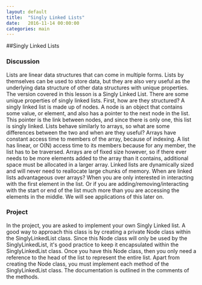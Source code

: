 ```yaml
---
layout: default
title:  "Singly Linked Lists"
date:   2016-11-14 00:00:00
categories: main
---
```


##Singly Linked Lists

### Discussion
Lists are linear data structures that can come in multiple forms. Lists by themselves can be used to store data, but they are also very useful as the underlying data structure of other data structures with unique properties.
The version covered in this lesson is a Singly Linked List. There are some unique properties of singly linked lists. First, how are they structured? A singly linked list is made up of nodes. A node is an object that contains some value, or element, and also has a pointer to the next node in the list. This pointer is the link between nodes, and since there is only one, this list is singly linked.
Lists behave similarly to arrays, so what are some differences between the two and when are they useful? Arrays have constant access time to members of the array, because of indexing. A list has linear, or O(N) access time to its members because for any member, the list has to be traversed. Arrays are of fixed size however, so if there ever needs to be more elements added to the array than it contains, additional space must be allocated in a larger array. Linked lists are dynamically sized and will never need to reallocate large chunks of memory.
When are linked lists advantageous over arrays? When you are only interested in interacting with the first element in the list. Or if you are adding/removing/interacting with the start or end of the list much more than you are accessing the elements in the middle. We will see applications of this later on.

### Project

In the project, you are asked to implement your own Singly Linked list. A good way to approach this class is by creating a private Node class within the SinglyLinkedList class. Since this Node class will only be used by the SinglyLinkedList, it's good practice to keep it encapsulated within the SinglyLinkedList class. Once you have this Node class, then you only need a reference to the head of the list to represent the entire list.
Apart from creating the Node class, you must implement each method of the SinglyLinkedList class. The documentation is outlined in the comments of the methods.
